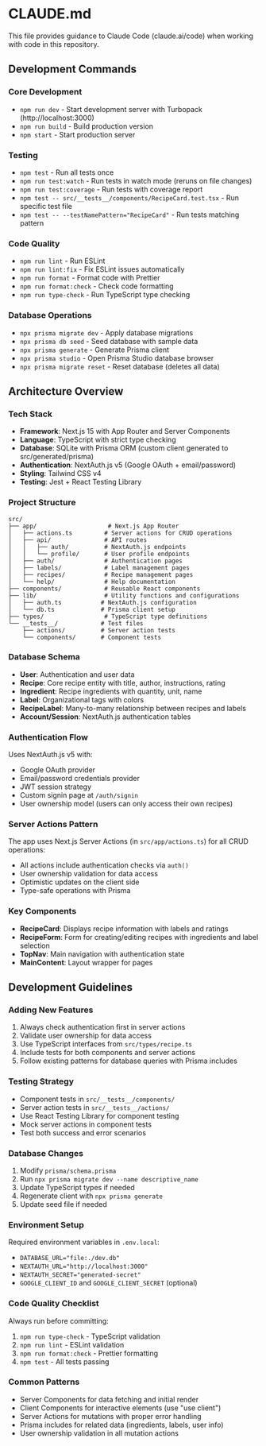 # CLAUDE.md

This file provides guidance to Claude Code (claude.ai/code) when working with code in this repository.

## Development Commands

### Core Development
- `npm run dev` - Start development server with Turbopack (http://localhost:3000)
- `npm run build` - Build production version
- `npm start` - Start production server

### Testing
- `npm test` - Run all tests once
- `npm run test:watch` - Run tests in watch mode (reruns on file changes)
- `npm run test:coverage` - Run tests with coverage report
- `npm test -- src/__tests__/components/RecipeCard.test.tsx` - Run specific test file
- `npm test -- --testNamePattern="RecipeCard"` - Run tests matching pattern

### Code Quality
- `npm run lint` - Run ESLint
- `npm run lint:fix` - Fix ESLint issues automatically
- `npm run format` - Format code with Prettier
- `npm run format:check` - Check code formatting
- `npm run type-check` - Run TypeScript type checking

### Database Operations
- `npx prisma migrate dev` - Apply database migrations
- `npx prisma db seed` - Seed database with sample data
- `npx prisma generate` - Generate Prisma client
- `npx prisma studio` - Open Prisma Studio database browser
- `npx prisma migrate reset` - Reset database (deletes all data)

## Architecture Overview

### Tech Stack
- **Framework**: Next.js 15 with App Router and Server Components
- **Language**: TypeScript with strict type checking
- **Database**: SQLite with Prisma ORM (custom client generated to src/generated/prisma)
- **Authentication**: NextAuth.js v5 (Google OAuth + email/password)
- **Styling**: Tailwind CSS v4
- **Testing**: Jest + React Testing Library

### Project Structure
```
src/
├── app/                    # Next.js App Router
│   ├── actions.ts         # Server actions for CRUD operations
│   ├── api/               # API routes
│   │   ├── auth/          # NextAuth.js endpoints
│   │   └── profile/       # User profile endpoints
│   ├── auth/              # Authentication pages
│   ├── labels/            # Label management pages
│   ├── recipes/           # Recipe management pages
│   └── help/              # Help documentation
├── components/            # Reusable React components
├── lib/                   # Utility functions and configurations
│   ├── auth.ts           # NextAuth.js configuration
│   └── db.ts             # Prisma client setup
├── types/                 # TypeScript type definitions
└── __tests__/            # Test files
    ├── actions/          # Server action tests
    └── components/       # Component tests
```

### Database Schema
- **User**: Authentication and user data
- **Recipe**: Core recipe entity with title, author, instructions, rating
- **Ingredient**: Recipe ingredients with quantity, unit, name
- **Label**: Organizational tags with colors
- **RecipeLabel**: Many-to-many relationship between recipes and labels
- **Account/Session**: NextAuth.js authentication tables

### Authentication Flow
Uses NextAuth.js v5 with:
- Google OAuth provider
- Email/password credentials provider
- JWT session strategy
- Custom signin page at `/auth/signin`
- User ownership model (users can only access their own recipes)

### Server Actions Pattern
The app uses Next.js Server Actions (in `src/app/actions.ts`) for all CRUD operations:
- All actions include authentication checks via `auth()`
- User ownership validation for data access
- Optimistic updates on the client side
- Type-safe operations with Prisma

### Key Components
- **RecipeCard**: Displays recipe information with labels and ratings
- **RecipeForm**: Form for creating/editing recipes with ingredients and label selection
- **TopNav**: Main navigation with authentication state
- **MainContent**: Layout wrapper for pages

## Development Guidelines

### Adding New Features
1. Always check authentication first in server actions
2. Validate user ownership for data access
3. Use TypeScript interfaces from `src/types/recipe.ts`
4. Include tests for both components and server actions
5. Follow existing patterns for database queries with Prisma includes

### Testing Strategy
- Component tests in `src/__tests__/components/`
- Server action tests in `src/__tests__/actions/`
- Use React Testing Library for component testing
- Mock server actions in component tests
- Test both success and error scenarios

### Database Changes
1. Modify `prisma/schema.prisma`
2. Run `npx prisma migrate dev --name descriptive_name`
3. Update TypeScript types if needed
4. Regenerate client with `npx prisma generate`
5. Update seed file if needed

### Environment Setup
Required environment variables in `.env.local`:
- `DATABASE_URL="file:./dev.db"`
- `NEXTAUTH_URL="http://localhost:3000"`
- `NEXTAUTH_SECRET="generated-secret"`
- `GOOGLE_CLIENT_ID` and `GOOGLE_CLIENT_SECRET` (optional)

### Code Quality Checklist
Always run before committing:
1. `npm run type-check` - TypeScript validation
2. `npm run lint` - ESLint validation
3. `npm run format:check` - Prettier formatting
4. `npm test` - All tests passing

### Common Patterns
- Server Components for data fetching and initial render
- Client Components for interactive elements (use "use client")
- Server Actions for mutations with proper error handling
- Prisma includes for related data (ingredients, labels, user info)
- User ownership validation in all mutation actions